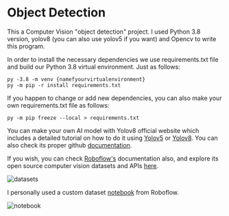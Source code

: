 # Object Detection

This a Computer Vision "object detection" project. I used Python 3.8 version, yolov8 (you can also use yolov5 if you want) and Opencv to write this program.

In order to install the necessary dependencies we use requirements.txt file and build our Python 3.8 virtual environment. 
Just as follows:

    py -3.8 -m venv {namefyourvirtualenvironment}
    py -m pip -r install requirements.txt

If you happen to change or add new dependencies, you can also make your own requirements.txt file as follows:

    py -m pip freeze --local > requirements.txt

You can make your own AI model with Yolov8 official website which includes a detailed tutorial on how to do it using [Yolov5](https://docs.ultralytics.com/yolov5/tutorials/train_custom_data/) or [Yolov8](https://docs.ultralytics.com/). You can also check its proper github [documentation](https://github.com/ultralytics/ultralytics).

If you wish, you can check [Roboflow's](https://blog.roboflow.com/how-to-train-yolov8-on-a-custom-dataset/) documentation also, and explore its open source computer vision datasets and APIs [here](https://universe.roboflow.com/).

![datasets](img/datasets.png)

I personally used a custom dataset [notebook](https://colab.research.google.com/github/roboflow-ai/notebooks/blob/main/notebooks/train-yolov8-object-detection-on-custom-dataset.ipynb#scrollTo=oe9vkEvFABbN) from Roboflow.

![notebook](img/notebook.png)
